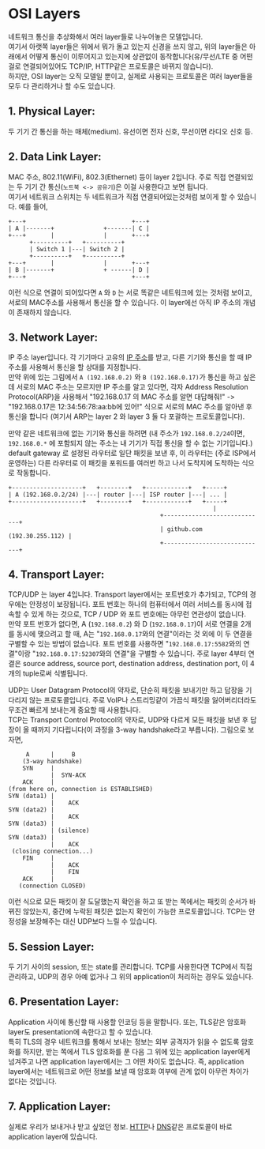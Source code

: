# OSI Layers
네트워크 통신을 추상화해서 여러 layer들로 나누어놓은 모델입니다.  
여기서 아랫쪽 layer들은 위에서 뭐가 돌고 있는지 신경을 쓰지 않고, 위의 layer들은 아래에서 어떻게 통신이 이루어지고 있는지에 상관없이 동작합니다(유/무선/LTE 중 어떤걸로 연결되어있어도 TCP/IP, HTTP같은 프로토콜은 바뀌지 않습니다).  
하지만, OSI layer는 오직 모델일 뿐이고, 실제로 사용되는 프로토콜은 여러 layer들을 모두 다 관리하거나 할 수도 있습니다.  

## 1. Physical Layer:
두 기기 간 통신을 하는 매체(medium). 유선이면 전자 신호, 무선이면 라디오 신호 등.

## 2. Data Link Layer:
MAC 주소, 802.11(WiFi), 802.3(Ethernet) 등이 layer 2입니다. 
주로 직접 연결되있는 두 기기 간 통신(`노트북 <-> 공유기`)은 이걸 사용한다고 보면 됩니다.  
여기서 네트워크 스위치는 두 네트워크가 직접 연결되어있는것처럼 보이게 할 수 있습니다. 예를 들어,

```
+---+                              +---+
| A |-------+              +-------| C |
+---+       |              |       +---+
      +----------+   +----------+
      | Switch 1 |---| Switch 2 |
      +----------+   +----------+
+---+       |              |       +---+
| B |-------+              + ------| D |
+---+                              +---+
```

이런 식으로 연결이 되어있다면 `A` 와 `D` 는 서로 똑같은 네트워크에 있는 것처럼 보이고, 서로의 MAC주소를 사용해서 통신을 할 수 있습니다. 이 layer에선 아직 IP 주소의 개념이 존재하지 않습니다.

## 3. Network Layer:
IP 주소 layer입니다. 각 기기마다 고유의 [IP 주소](ip_address.md)를 받고, 다른 기기와 통신을 할 때 IP 주소를 사용해서 통신을 할 상대를 지정합니다.  
만약 위에 있는 그림에서 `A (192.168.0.2)` 와 `B (192.168.0.17)`가 통신을 하고 싶은데 서로의 MAC 주소는 모르지만 IP 주소를 알고 있다면, 각자 Address Resolution Protocol(ARP)을 사용해서 "192.168.0.17 의 MAC 주소를 알면 대답해줘!" -> "192.168.0.17은 12:34:56:78:aa:bb에 있어!" 식으로 서로의 MAC 주소를 알아낸 후 통신을 합니다 (여기서 ARP는 layer 2 와 layer 3 둘 다 포괄하는 프로토콜입니다).  

만약 같은 네트워크에 없는 기기와 통신을 하려면 (내 주소가 `192.168.0.2/24`이면, `192.168.0.*` 에 포함되지 않는 주소는 내 기기가 직접 통신을 할 수 없는 기기입니다.) default gateway 로 설정된 라우터로 일단 패킷을 보낸 후, 이 라우터는 (주로 ISP에서 운영하는) 다른 라우터로 이 패킷을 포워드를 여러번 하고 나서 도착지에 도착하는 식으로 작동합니다.

```
+--------------------+   +--------+   +------------+   +-----+
| A (192.168.0.2/24) |---| router |---| ISP router |---| ... |
+--------------------+   +--------+   +------------+   +-----+
                                                          |
                                           +-----------------------------+
                                           | github.com (192.30.255.112) |
                                           +-----------------------------+
```

## 4. Transport Layer:
TCP/UDP 는 layer 4입니다. Transport layer에서는 포트번호가 추가되고, TCP의 경우에는 안정성이 보장됩니다. 포트 번호는 하나의 컴퓨터에서 여러 서비스를 동시에 접속할 수 있게 하는 것으로, TCP / UDP 와 포트 번호에는 아무런 연관성이 없습니다.  
만약 포트 번호가 없다면, A (`192.168.0.2`) 와 D (`192.168.0.17`)이 서로 연결을 2개를 동시에 맺으려고 할 때, A는 "`192.168.0.17`와의 연결"이라는 것 외에 이 두 연결을 구별할 수 있는 방법이 없습니다. 
포트 번호를 사용하면 "`192.168.0.17:5582`와의 연결"이랑 "`192.168.0.17:52307`와의 연결"을 구별할 수 있습니다. 주로 layer 4부터 연결은 source address, source port, destination address, destination port, 이 4개의 tuple로써 식별됩니다.  

UDP는 User Datagram Protocol의 약자로, 단순히 패킷을 보내기만 하고 답장을 기다리지 않는 프로토콜입니다. 주로 VoIP나 스트리밍같이 가끔식 패킷을 잃어버리더라도 무조건 빠르게 보내는게 중요할 때 사용합니다.  
TCP는 Transport Control Protocol의 약자로, UDP와 다르게 모든 패킷을 보낸 후 답장이 올 때까지 기다립니다(이 과정을 3-way handshake라고 부릅니다). 그림으로 보자면,

```
     A      |     B
    (3-way handshake)
    SYN     |
            |  SYN-ACK
    ACK     |
(from here on, connection is ESTABLISHED)
SYN (data1) |
            |    ACK
SYN (data2) |
            |    ACK
SYN (data3) |
            | (silence)
SYN (data3) |
            |    ACK
 (closing connection...)
    FIN     |
            |    ACK
            |    FIN
    ACK     |
   (connection CLOSED)
```

이런 식으로 모든 패킷이 잘 도달했는지 확인을 하고 또 받는 쪽에서는 패킷의 순서가 바뀌진 않았는지, 중간에 누락된 패킷은 없는지 확인이 가능한 프로토콜입니다. 
TCP는 안정성을 보장해주는 대신 UDP보다 느릴 수 있습니다.

## 5. Session Layer:
두 기기 사이의 session, 또는 state를 관리합니다. TCP를 사용한다면 TCP에서 직접 관리하고, UDP의 경우 아예 없거나 그 위의 application이 처리하는 경우도 있습니다.

## 6. Presentation Layer:
Application 사이에 통신할 때 사용할 인코딩 등을 말합니다. 
또는, TLS같은 암호화 layer도 presentation에 속한다고 할 수 있습니다.  
특히 TLS의 경우 네트워크를 통해서 보내는 정보는 외부 공격자가 읽을 수 없도록 암호화를 하지만, 받는 쪽에서 TLS 암호화를 푼 다음 그 위에 있는 application layer에게 넘겨주고 나면 application layer에서는 그 어떤 차이도 없습니다. 
즉, application layer에서는 네트워크로 어떤 정보를 보낼 때 암호화 여부에 관계 없이 아무런 차이가 없다는 것입니다.

## 7. Application Layer:
실제로 우리가 보내거나 받고 싶었던 정보. [HTTP](https.md)나 [DNS](dns.md)같은 프로토콜이 바로 application layer에 있습니다.
